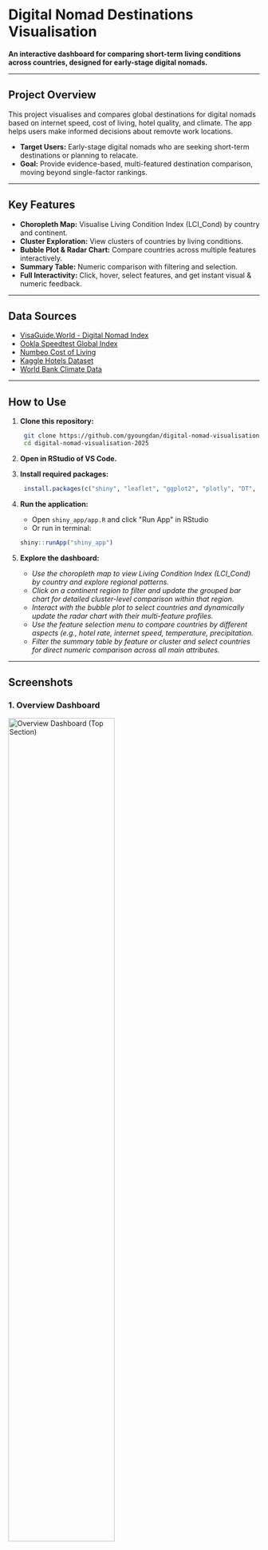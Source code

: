 # Digital Nomad Destinations Visualisation

**An interactive dashboard for comparing short-term living conditions across countries, designed for early-stage digital nomads.**

---

## Project Overview

This project visualises and compares global destinations for digital nomads based on internet speed, cost of living, hotel quality, and climate. The app helps users make informed decisions about removte work locations.

- **Target Users:** Early-stage digital nomads who are seeking short-term destinations or planning to relacate.
- **Goal:** Provide evidence-based, multi-featured destination comparison, moving beyond single-factor rankings.

---

## Key Features

- **Choropleth Map:** Visualise Living Condition Index (LCI_Cond) by country and continent.
- **Cluster Exploration:** View clusters of countries by living conditions.
- **Bubble Plot & Radar Chart:** Compare countries across multiple features interactively.
- **Summary Table:** Numeric comparison with filtering and selection.
- **Full Interactivity:** Click, hover, select features, and get instant visual & numeric feedback.

---

## Data Sources
- [VisaGuide.World - Digital Nomad Index](https://visaguide.world/)
- [Ookla Speedtest Global Index](https://www.speedtest.net/global-index)
- [Numbeo Cost of Living](https://www.numbeo.com/)
- [Kaggle Hotels Dataset](https://www.kaggle.com/)
- [World Bank Climate Data](https://climateknowledgeportal.worldbank.org/)

---

## How to Use
1. **Clone this repository:**
   ```bash
    git clone https://github.com/gyoungdan/digital-nomad-visualisation-2025.git
    cd digital-nomad-visualisation-2025
   ```

2. **Open in RStudio of VS Code.**

3. **Install required packages:**
   ```R
    install.packages(c("shiny", "leaflet", "ggplot2", "plotly", "DT", "dplyr", "countrycode"))
   ```
4. **Run the application:**
    - Open `shiny_app/app.R` and click "Run App" in RStudio
    - Or run in terminal:
    ```R
    shiny::runApp("shiny_app")
    ```
5. **Explore the dashboard:**
    - *Use the choropleth map to view Living Condition Index (LCI_Cond) by country and explore regional patterns.*
    - *Click on a continent region to filter and update the grouped bar chart for detailed cluster-level comparison within that region.*
    - *Interact with the bubble plot to select countries and dynamically update the radar chart with their multi-feature profiles.*
    - *Use the feature selection menu to compare countries by different aspects (e.g., hotel rate, internet speed, temperature, precipitation.*
    - *Filter the summary table by feature or cluster and select countries for direct numeric comparison across all main attributes.*


---

## Screenshots

### 1. Overview Dashboard

<img src="screenshots/overview.jpg" width = "65%" alt="Overview Dashboard (Top Section)">

<details>
<summary>🔽 Show Full Dashboard Screenshot</summary>

<img src="screenshots/full-dashboard.jpg" width = "100%" alt="Full Dashboard Screenshot">
</details>

This screenshot shows the main dashboard with the choropleth map, cluster exploration, and summary table.

### 2. Global Living Conditions Map

<img src="screenshots/region-select.jpg" width = "85%">

This choropleth map displays the Living Condition Index (LCI_Cond) by country, allowing users to visually assess global living conditions.

- Hover to view LCI Values
- Select regions to update analysis

### 3. Bubble Plot & Radar Chart

<img src="screenshots/bubble-radar.jpg" width = "85%">

Compare countries by features using an interactive bubble plot.
Click a bubble to display the country's profile on the radar chart (right).

### 4. Country Summary Table

<img src="screenshots/table-summary.jpg" width = "85%">

Directly compare up to 3 countries across all features and see an auto-generated summary of the key differences.

#### 5. Sidebar Navigation

<img src="screenshots/navigator.jpg" width = "85%">

The navigator allows users to select stage to move between different sections of the dashboard, including the choropleth map, bubble plot, radar chart, and summary table.






